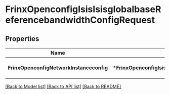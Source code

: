 # FrinxOpenconfigIsisIsisglobalbaseReferencebandwidthConfigRequest

## Properties
Name | Type | Description | Notes
------------ | ------------- | ------------- | -------------
**FrinxOpenconfigNetworkInstanceconfig** | [***FrinxOpenconfigIsisIsisglobalbaseReferencebandwidthConfig**](frinx.openconfig.isis.isisglobalbase.referencebandwidth.Config.md) |  | [optional] [default to null]

[[Back to Model list]](../README.md#documentation-for-models) [[Back to API list]](../README.md#documentation-for-api-endpoints) [[Back to README]](../README.md)


